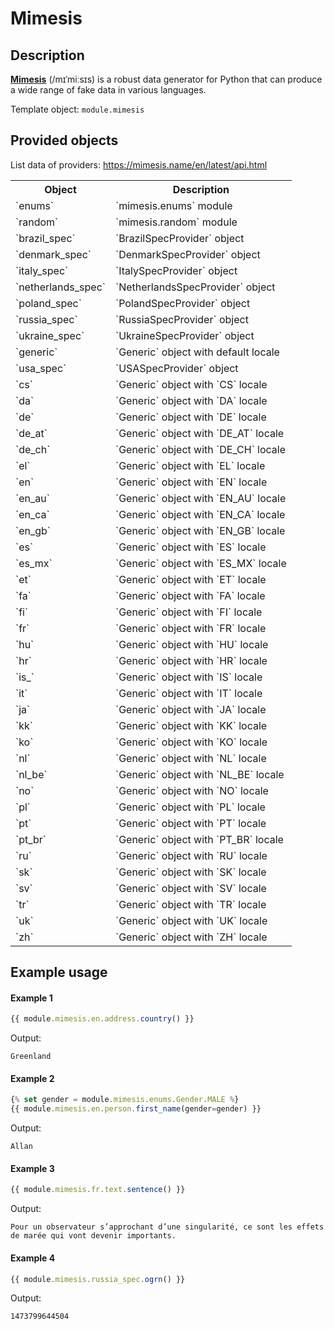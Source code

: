 # Mimesis

## Description

[**Mimesis**](https://mimesis.name/en/latest/about.html#) (/mɪˈmiːsɪs) is a robust data generator for Python that can produce a wide range of fake data in various languages.

Template object: `module.mimesis`

## Provided objects

List data of providers: https://mimesis.name/en/latest/api.html

<table>
    <th>Object</th>
    <th>Description</th>
    <tr>
        <td>`enums`</td>
        <td>`mimesis.enums` module</td>
    </tr>
    <tr>
        <td>`random`</td>
        <td>`mimesis.random` module</td>
    </tr>
    <tr>
        <td>`brazil_spec`</td>
        <td>`BrazilSpecProvider` object</td>
    </tr>
    <tr>
        <td>`denmark_spec`</td>
        <td>`DenmarkSpecProvider` object</td>
    </tr>
    <tr>
        <td>`italy_spec`</td>
        <td>`ItalySpecProvider` object</td>
    </tr>
    <tr>
        <td>`netherlands_spec`</td>
        <td>`NetherlandsSpecProvider` object</td>
    </tr>
    <tr>
        <td>`poland_spec`</td>
        <td>`PolandSpecProvider` object</td>
    </tr>
    <tr>
        <td>`russia_spec`</td>
        <td>`RussiaSpecProvider` object</td>
    </tr>
    <tr>
        <td>`ukraine_spec`</td>
        <td>`UkraineSpecProvider` object</td>
    </tr>
    <tr>
        <td>`generic`</td>
        <td>`Generic` object with default locale</td>
    </tr>
    <tr>
        <td>`usa_spec`</td>
        <td>`USASpecProvider` object</td>
    </tr>
    <tr>
        <td>`cs`</td>
        <td>`Generic` object with `CS` locale</td>
    </tr>
    <tr>
        <td>`da`</td>
        <td>`Generic` object with `DA` locale</td>
    </tr>
    <tr>
        <td>`de`</td>
        <td>`Generic` object with `DE` locale</td>
    </tr>
    <tr>
        <td>`de_at`</td>
        <td>`Generic` object with `DE_AT` locale</td>
    </tr>
    <tr>
        <td>`de_ch`</td>
        <td>`Generic` object with `DE_CH` locale</td>
    </tr>
    <tr>
        <td>`el`</td>
        <td>`Generic` object with `EL` locale</td>
    </tr>
    <tr>
        <td>`en`</td>
        <td>`Generic` object with `EN` locale</td>
    </tr>
    <tr>
        <td>`en_au`</td>
        <td>`Generic` object with `EN_AU` locale</td>
    </tr>
    <tr>
        <td>`en_ca`</td>
        <td>`Generic` object with `EN_CA` locale</td>
    </tr>
    <tr>
        <td>`en_gb`</td>
        <td>`Generic` object with `EN_GB` locale</td>
    </tr>
    <tr>
        <td>`es`</td>
        <td>`Generic` object with `ES` locale</td>
    </tr>
    <tr>
        <td>`es_mx`</td>
        <td>`Generic` object with `ES_MX` locale</td>
    </tr>
    <tr>
        <td>`et`</td>
        <td>`Generic` object with `ET` locale</td>
    </tr>
    <tr>
        <td>`fa`</td>
        <td>`Generic` object with `FA` locale</td>
    </tr>
    <tr>
        <td>`fi`</td>
        <td>`Generic` object with `FI` locale</td>
    </tr>
    <tr>
        <td>`fr`</td>
        <td>`Generic` object with `FR` locale</td>
    </tr>
    <tr>
        <td>`hu`</td>
        <td>`Generic` object with `HU` locale</td>
    </tr>
    <tr>
        <td>`hr`</td>
        <td>`Generic` object with `HR` locale</td>
    </tr>
    <tr>
        <td>`is_`</td>
        <td>`Generic` object with `IS` locale</td>
    </tr>
    <tr>
        <td>`it`</td>
        <td>`Generic` object with `IT` locale</td>
    </tr>
    <tr>
        <td>`ja`</td>
        <td>`Generic` object with `JA` locale</td>
    </tr>
    <tr>
        <td>`kk`</td>
        <td>`Generic` object with `KK` locale</td>
    </tr>
    <tr>
        <td>`ko`</td>
        <td>`Generic` object with `KO` locale</td>
    </tr>
    <tr>
        <td>`nl`</td>
        <td>`Generic` object with `NL` locale</td>
    </tr>
    <tr>
        <td>`nl_be`</td>
        <td>`Generic` object with `NL_BE` locale</td>
    </tr>
    <tr>
        <td>`no`</td>
        <td>`Generic` object with `NO` locale</td>
    </tr>
    <tr>
        <td>`pl`</td>
        <td>`Generic` object with `PL` locale</td>
    </tr>
    <tr>
        <td>`pt`</td>
        <td>`Generic` object with `PT` locale</td>
    </tr>
    <tr>
        <td>`pt_br`</td>
        <td>`Generic` object with `PT_BR` locale</td>
    </tr>
    <tr>
        <td>`ru`</td>
        <td>`Generic` object with `RU` locale</td>
    </tr>
    <tr>
        <td>`sk`</td>
        <td>`Generic` object with `SK` locale</td>
    </tr>
    <tr>
        <td>`sv`</td>
        <td>`Generic` object with `SV` locale</td>
    </tr>
    <tr>
        <td>`tr`</td>
        <td>`Generic` object with `TR` locale</td>
    </tr>
    <tr>
        <td>`uk`</td>
        <td>`Generic` object with `UK` locale</td>
    </tr>
    <tr>
        <td>`zh`</td>
        <td>`Generic` object with `ZH` locale</td>
    </tr>
</table>



## Example usage

#### Example 1
```js
{{ module.mimesis.en.address.country() }}
```

Output:
```
Greenland
```

#### Example 2
```js
{% set gender = module.mimesis.enums.Gender.MALE %}
{{ module.mimesis.en.person.first_name(gender=gender) }}
```

Output:
```
Allan
```

#### Example 3
```js
{{ module.mimesis.fr.text.sentence() }}
```

Output:
```
Pour un observateur s’approchant d’une singularité, ce sont les effets de marée qui vont devenir importants.
```

#### Example 4
```js
{{ module.mimesis.russia_spec.ogrn() }}
```

Output:
```
1473799644504
```
